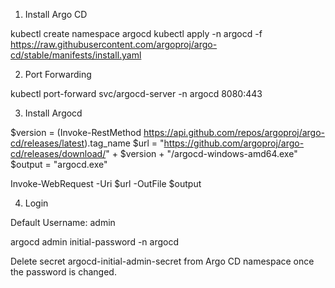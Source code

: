 1. Install Argo CD

kubectl create namespace argocd
kubectl apply -n argocd -f https://raw.githubusercontent.com/argoproj/argo-cd/stable/manifests/install.yaml


2. Port Forwarding

kubectl port-forward svc/argocd-server -n argocd 8080:443


3. Install Argocd

$version = (Invoke-RestMethod https://api.github.com/repos/argoproj/argo-cd/releases/latest).tag_name
$url = "https://github.com/argoproj/argo-cd/releases/download/" + $version + "/argocd-windows-amd64.exe"
$output = "argocd.exe"

Invoke-WebRequest -Uri $url -OutFile $output


4. Login 

Default Username: admin

argocd admin initial-password -n argocd

Delete secret argocd-initial-admin-secret from Argo CD namespace once the password is changed.



